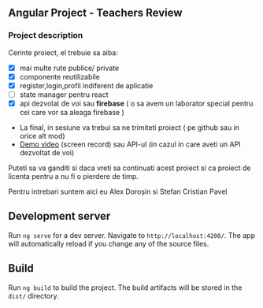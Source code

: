 ## Angular Project - Teachers Review

### Project description

Cerinte proiect, el trebuie sa aiba: 
- [x] mai multe rute publice/ private
- [x] componente reutilizabile 
- [x] register,login,profil indiferent de aplicatie
- [ ] state manager pentru react 
- [x] api dezvolat de voi sau **firebase**  ( o sa avem un laborator special pentru cei care vor sa aleaga firebase ) 

 - La final, in sesiune va trebui sa ne trimiteti proiect ( pe github sau in orice alt mod) 
 - [Demo video](https://youtu.be/EXhvcIKzmGc) (screen record) sau API-ul (in cazul in care aveti un API dezvoltat de voi)

Puteti sa va ganditi si daca vreti sa continuati acest proiect si ca proiect de licenta pentru a nu fi o pierdere de timp.

Pentru intrebari suntem aici eu Alex Doroșin si Stefan Cristian Pavel

## Development server

Run `ng serve` for a dev server. Navigate to `http://localhost:4200/`. The app will automatically reload if you change any of the source files.

## Build

Run `ng build` to build the project. The build artifacts will be stored in the `dist/` directory.
